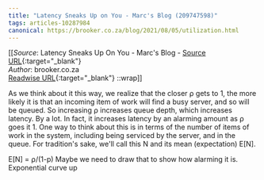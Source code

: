 ```yaml
---
title: "Latency Sneaks Up on You - Marc's Blog (209747598)"
tags: articles-10287984
canonical: https://brooker.co.za/blog/2021/08/05/utilization.html
---
```


[[_Source_: Latency Sneaks Up On You - Marc's Blog - [Source URL](https://brooker.co.za/blog/2021/08/05/utilization.html){:target="_blank"}<br>
_Author_: brooker.co.za<br>
[Readwise URL](https://readwise.io/open/209747598){:target="_blank"}
::wrap]]

As we think about it this way, we realize that the closer ⍴ gets to 1, the more likely it is that an incoming item of work will find a busy server, and so will be queued. So increasing ⍴ increases queue depth, which increases latency. By a lot. In fact, it increases latency by an alarming amount as ⍴ goes it 1. One way to think about this is in terms of the number of items of work in the system, including being serviced by the server, and in the queue. For tradition's sake, we'll call this N and its mean (expectation) E[N].

E[N] = ⍴/(1-p)
Maybe we need to draw that to show how alarming it is.
Exponential curve up
